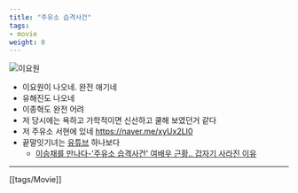 ```yaml
---
title: "주유소 습격사건"
tags:
- movie
weight: 0
---
```


![이요원](https://t1.daumcdn.net/cfile/tistory/17171C144C22E9BC01)

- 이요원이 나오네. 완전 애기네
- 유해진도 나오네
- 이종혁도 완전 어려
- 저 당시에는 욕하고 가학적이면 신선하고 쿨해 보였던거 같다
- 저 주유소 서현에 있네 <https://naver.me/xyUx2LI0>
- 끝말잇기녀는 [유튜브](https://www.youtube.com/channel/UCOJBge16Utgx33eV_ZR0P9A) 하나보다
  - [이승채를 만나다-'주유소 습격사건' 여배우 근황.. 갑자기 사라진 이유](https://www.youtube.com/watch?v=gebVN8cFPOY)
---
[[tags/Movie]]
